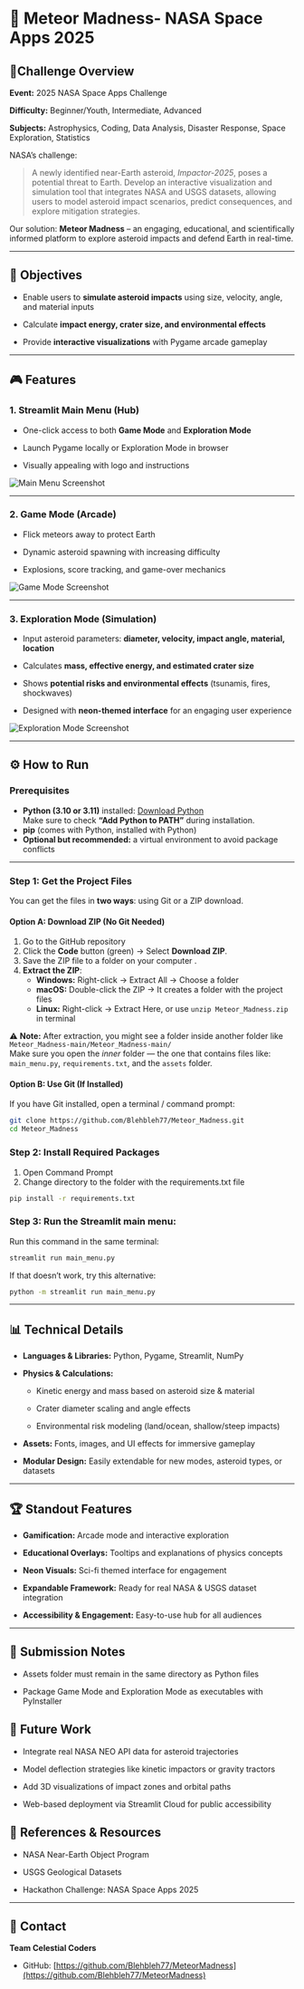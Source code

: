 # **🌌 Meteor Madness- NASA Space Apps 2025**


## 🚀Challenge Overview



**Event:** 2025 NASA Space Apps Challenge



**Difficulty:** Beginner/Youth, Intermediate, Advanced



**Subjects:** Astrophysics, Coding, Data Analysis, Disaster Response, Space Exploration, Statistics



NASA’s challenge:

> A newly identified near-Earth asteroid, *Impactor-2025*, poses a potential threat to Earth. Develop an interactive visualization and simulation tool that integrates NASA and USGS datasets, allowing users to model asteroid impact scenarios, predict consequences, and explore mitigation strategies.



Our solution: **Meteor Madness** – an engaging, educational, and scientifically informed platform to explore asteroid impacts and defend Earth in real-time.



---



## 🎯 **Objectives**



- Enable users to **simulate asteroid impacts** using size, velocity, angle, and material inputs



- Calculate **impact energy, crater size, and environmental effects**



- Provide **interactive visualizations** with Pygame arcade gameplay





---



## 🎮 Features


### **1. Streamlit Main Menu** (Hub)



- One-click access to both **Game Mode** and **Exploration Mode**



- Launch Pygame locally or Exploration Mode in browser



- Visually appealing with logo and instructions



![Main Menu Screenshot](assets/images/readme_mainmenu.jpg)



---


### 2. Game Mode (Arcade)



- Flick meteors away to protect Earth



- Dynamic asteroid spawning with increasing difficulty



- Explosions, score tracking, and game-over mechanics



![Game Mode Screenshot](assets/images/readme_game.jpg)



---



### 3. Exploration Mode (Simulation)



- Input asteroid parameters: **diameter, velocity, impact angle, material, location**



- Calculates **mass, effective energy, and estimated crater size**



- Shows **potential risks and environmental effects** (tsunamis, fires, shockwaves)



- Designed with **neon-themed interface** for an engaging user experience



![Exploration Mode Screenshot](assets/images/readme_exploration.jpg)



---



## ⚙️ How to Run

### **Prerequisites**
- **Python (3.10 or 3.11)** installed: [Download Python](https://www.python.org/downloads/)  
  Make sure to check **“Add Python to PATH”** during installation.  
- **pip** (comes with Python, installed with Python)  
- **Optional but recommended:** a virtual environment to avoid package conflicts

---

### **Step 1: Get the Project Files**

You can get the files in **two ways**: using Git or a ZIP download.

#### **Option A: Download ZIP (No Git Needed)**

1. Go to the GitHub repository
2. Click the **Code** button (green) → Select **Download ZIP**.  
3. Save the ZIP file to a folder on your computer .
4. **Extract the ZIP**:  
   - **Windows:** Right-click → Extract All → Choose a folder 
   - **macOS:** Double-click the ZIP → It creates a folder with the project files  
   - **Linux:** Right-click → Extract Here, or use `unzip Meteor_Madness.zip` in terminal  


⚠️ **Note:** After extraction, you might see a folder inside another folder like  
`Meteor_Madness-main/Meteor_Madness-main/`  
Make sure you open the *inner* folder — the one that contains files like:  
`main_menu.py`, `requirements.txt`, and the `assets` folder.




#### **Option B: Use Git (If Installed)**

If you have Git installed, open a terminal / command prompt:

```bash
git clone https://github.com/Blehbleh77/Meteor_Madness.git
cd Meteor_Madness
```


### **Step 2: Install Required Packages**

1. Open Command Prompt
2. Change directory to the folder with the requirements.txt file

```bash
pip install -r requirements.txt
```

### **Step 3: Run the Streamlit main menu:**

Run this command in the same terminal:

```bash
streamlit run main_menu.py
```

If that doesn’t work, try this alternative:

```bash
python -m streamlit run main_menu.py
```

---



## 📊 Technical Details



- **Languages & Libraries:** Python, Pygame, Streamlit, NumPy





- **Physics & Calculations:**

  
  - Kinetic energy and mass based on asteroid size & material


  - Crater diameter scaling and angle effects


  - Environmental risk modeling (land/ocean, shallow/steep impacts)





- **Assets:** Fonts, images, and UI effects for immersive gameplay



- **Modular Design:** Easily extendable for new modes, asteroid types, or datasets


---



## 🏆 Standout Features



- **Gamification:** Arcade mode and interactive exploration

- **Educational Overlays:** Tooltips and explanations of physics concepts

- **Neon Visuals:** Sci-fi themed interface for engagement

- **Expandable Framework:** Ready for real NASA & USGS dataset integration

- **Accessibility & Engagement:** Easy-to-use hub for all audiences


---


## 📂 Submission Notes



- Assets folder must remain in the same directory as Python files


- Package Game Mode and Exploration Mode as executables with PyInstaller




## 🔮 Future Work



- Integrate real NASA NEO API data for asteroid trajectories

- Model deflection strategies like kinetic impactors or gravity tractors

- Add 3D visualizations of impact zones and orbital paths

- Web-based deployment via Streamlit Cloud for public accessibility




## 📝 References & Resources



- NASA Near-Earth Object Program

- USGS Geological Datasets

- Hackathon Challenge: NASA Space Apps 2025



---



## 📧 Contact



**Team Celestial Coders**

- GitHub: [https://github.com/Blehbleh77/MeteorMadness](https://github.com/Blehbleh77/MeteorMadness)


